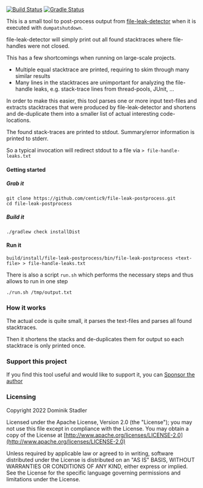 [![Build Status](https://github.com/centic9/file-leak-postprocess/actions/workflows/gradle-build.yml/badge.svg)](https://github.com/centic9/file-leak-postprocess/actions)
[![Gradle Status](https://gradleupdate.appspot.com/centic9/file-leak-postprocess/status.svg?branch=master)](https://gradleupdate.appspot.com/centic9/file-leak-postprocess/status)

This is a small tool to post-process output from [file-leak-detector](https://github.com/jenkinsci/lib-file-leak-detector) when it is executed with `dumpatshutdown`.

file-leak-detector will simply print out all found stacktraces where file-handles were not closed. 

This has a few shortcomings when running on large-scale projects.

* Multiple equal stacktrace are printed, requiring to skim through many similar results
* Many lines in the stacktraces are unimportant for analyzing the file-handle leaks, 
  e.g. stack-trace lines from thread-pools, JUnit, ...

In order to make this easier, this tool parses one or more input text-files and extracts stacktraces 
that were produced by file-leak-detector and shortens and de-duplicate them into a smaller list 
of actual interesting code-locations.

The found stack-traces are printed to stdout. Summary/error information is printed to stderr.

So a typical invocation will redirect stdout to a file via `> file-handle-leaks.txt`

#### Getting started

##### Grab it

    git clone https://github.com/centic9/file-leak-postprocess.git
    cd file-leak-postprocess

##### Build it

    ./gradlew check installDist

#### Run it

    build/install/file-leak-postprocess/bin/file-leak-postprocess <text-file> > file-handle-leaks.txt

There is also a script `run.sh` which performs the necessary steps and thus allows to
run in one step

    ./run.sh /tmp/output.txt

### How it works

The actual code is quite small, it parses the text-files and parses all found stacktraces.

Then it shortens the stacks and de-duplicates them for output so each stacktrace is only
printed once.

### Support this project

If you find this tool useful and would like to support it, you can [Sponsor the author](https://github.com/sponsors/centic9)

### Licensing

   Copyright 2022 Dominik Stadler

   Licensed under the Apache License, Version 2.0 (the "License");
   you may not use this file except in compliance with the License.
   You may obtain a copy of the License at [http://www.apache.org/licenses/LICENSE-2.0](http://www.apache.org/licenses/LICENSE-2.0)

   Unless required by applicable law or agreed to in writing, software
   distributed under the License is distributed on an "AS IS" BASIS,
   WITHOUT WARRANTIES OR CONDITIONS OF ANY KIND, either express or implied.
   See the License for the specific language governing permissions and
   limitations under the License.
